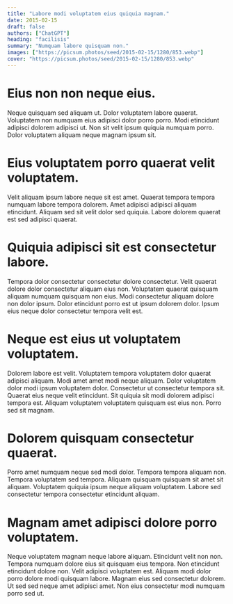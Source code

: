 ```yaml
---
title: "Labore modi voluptatem eius quiquia magnam."
date: 2015-02-15
draft: false 
authors: ["ChatGPT"]
heading: "facilisis"
summary: "Numquam labore quisquam non."
images: ["https://picsum.photos/seed/2015-02-15/1280/853.webp"]
cover: "https://picsum.photos/seed/2015-02-15/1280/853.webp"
---
```

# Eius non non neque eius.        
Neque quisquam sed aliquam ut. Dolor voluptatem labore quaerat. Voluptatem non numquam eius adipisci dolor porro porro. Modi etincidunt adipisci dolorem adipisci ut. Non sit velit ipsum quiquia numquam porro. Dolor voluptatem aliquam neque magnam ipsum sit.

# Eius voluptatem porro quaerat velit voluptatem.        
Velit aliquam ipsum labore neque sit est amet. Quaerat tempora tempora numquam labore tempora dolorem. Amet adipisci adipisci aliquam etincidunt. Aliquam sed sit velit dolor sed quiquia. Labore dolorem quaerat est sed adipisci quaerat.

# Quiquia adipisci sit est consectetur labore.        
Tempora dolor consectetur consectetur dolore consectetur. Velit quaerat dolore dolor consectetur aliquam eius non. Voluptatem quaerat quisquam aliquam numquam quisquam non eius. Modi consectetur aliquam dolore non dolor ipsum. Dolor etincidunt porro est ut ipsum dolorem dolor. Ipsum eius neque dolor consectetur tempora velit est.

# Neque est eius ut voluptatem voluptatem.        
Dolorem labore est velit. Voluptatem tempora voluptatem dolor quaerat adipisci aliquam. Modi amet amet modi neque aliquam. Dolor voluptatem dolor modi ipsum voluptatem dolor. Consectetur ut consectetur tempora sit. Quaerat eius neque velit etincidunt. Sit quiquia sit modi dolorem adipisci tempora est. Aliquam voluptatem voluptatem quisquam est eius non. Porro sed sit magnam.

# Dolorem quisquam consectetur quaerat.        
Porro amet numquam neque sed modi dolor. Tempora tempora aliquam non. Tempora voluptatem sed tempora. Aliquam quisquam quisquam sit amet sit aliquam. Voluptatem quiquia ipsum neque aliquam voluptatem. Labore sed consectetur tempora consectetur etincidunt aliquam.

# Magnam amet adipisci dolore porro voluptatem.        
Neque voluptatem magnam neque labore aliquam. Etincidunt velit non non. Tempora numquam dolore eius sit quisquam eius tempora. Non etincidunt etincidunt dolore non. Velit adipisci voluptatem est. Aliquam modi dolor porro dolore modi quisquam labore. Magnam eius sed consectetur dolorem. Ut sed sed neque amet adipisci amet. Non eius consectetur modi numquam porro sed ut.


